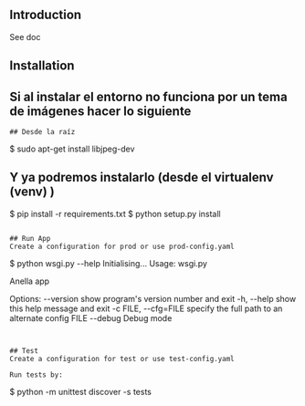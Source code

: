 ## Introduction
See doc

## Installation
## Si al instalar el entorno no funciona por un tema de imágenes hacer lo siguiente
```
## Desde la raíz
```
$ sudo apt-get install libjpeg-dev 
## Y ya podremos instalarlo (desde el virtualenv (venv) )

$ pip install -r requirements.txt
$ python setup.py install

```

## Run App
Create a configuration for prod or use prod-config.yaml

```
$ python wsgi.py --help
Initialising...
Usage: wsgi.py

Anella app

Options:
  --version            show program's version number and exit
  -h, --help           show this help message and exit
  -c FILE, --cfg=FILE  specify the full path to an alternate config FILE
  --debug              Debug mode

```


## Test
Create a configuration for test or use test-config.yaml

Run tests by:

```
$ python -m unittest discover -s tests

```
